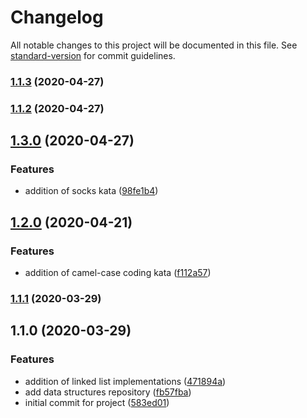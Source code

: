 # Changelog

All notable changes to this project will be documented in this file. See [standard-version](https://github.com/conventional-changelog/standard-version) for commit guidelines.

### [1.1.3](https://bitbucket.org/jerome-nelson/coding-dojo/compare/v1.1.2...v1.1.3) (2020-04-27)

### [1.1.2](https://bitbucket.org/jerome-nelson/coding-dojo/compare/v1.1.1...v1.1.2) (2020-04-27)
## [1.3.0](https://bitbucket.org/jerome-nelson/coding-dojo/compare/v1.2.0...v1.3.0) (2020-04-27)


### Features

* addition of socks kata ([98fe1b4](https://bitbucket.org/jerome-nelson/coding-dojo/commit/98fe1b44b6ff0966d84080b7ed108b3fc165d993))

## [1.2.0](https://bitbucket.org/jerome-nelson/coding-dojo/compare/v1.1.1...v1.2.0) (2020-04-21)


### Features

* addition of camel-case coding kata ([f112a57](https://bitbucket.org/jerome-nelson/coding-dojo/commit/f112a57a68e686ef1fa6ba823c9872ec790969bc))

### [1.1.1](https://bitbucket.org/jerome-nelson/coding-dojo/compare/v1.1.0...v1.1.1) (2020-03-29)

## 1.1.0 (2020-03-29)


### Features

* addition of linked list implementations ([471894a](https://bitbucket.org/jerome-nelson/coding-dojo/commit/471894a11efa7d241765143ff1a1997bdefb66ab))
* add data structures repository ([fb57fba](https://bitbucket.org/jerome-nelson/coding-dojo/commit/fb57fbae79ef3f2df822cd6db4c757e42d5dca4a))
* initial commit for project ([583ed01](https://bitbucket.org/jerome-nelson/coding-dojo/commit/583ed017877aa6f235d979fe45f01c33fa4aca45))
